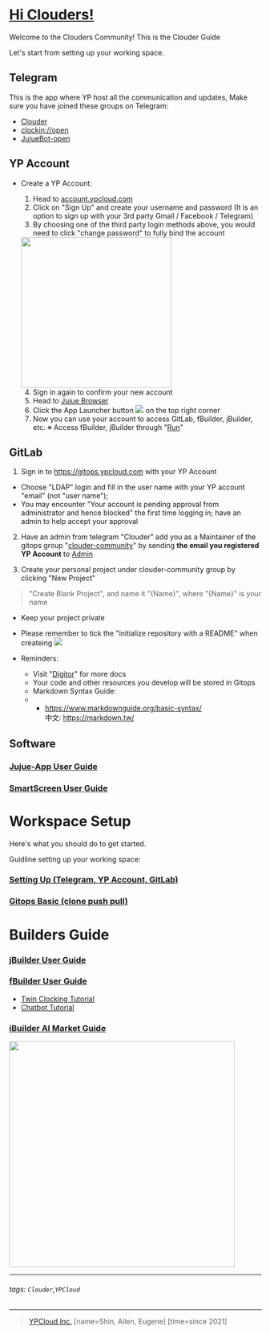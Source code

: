 # [Hi Clouders!](https://clouder.ypcloud.com/)

Welcome to the Clouders Community! This is the Clouder Guide

Let's start from setting up your working space.

## Telegram
This is the app where YP host all the communication and updates,
Make sure you have joined these groups on Telegram:
* [Clouder](https://t.me/clouder_open)
* [clockin://open](https://t.me/clockin_open)
* [JujueBot-open](https://t.me/jujuebot_open)

## YP Account
* Create a YP Account:
    1. Head to [account.ypcloud.com](https://account.ypcloud.com/#/login)
    2. Click on "Sign Up" and create your username and password
    (It is an option to sign up with your 3rd party Gmail / Facebook / Telegram)
    3. By choosing one of the third party login methods above, you would need to  click "change password" to fully bind the account
    
    <img src="https://i.imgur.com/TAbqWvv.png" width=300 height=300>
    
    4. Sign in again to confirm your new account
    5. Head to [Jujue Browser](https://jujue.app/browser)
    6. Click the App Launcher button ![](https://i.imgur.com/3eNN7Er.png) on the top right corner
    7. Now you can use your account to access GitLab, fBuilder, jBuilder, etc.
※ Access fBuilder, jBuilder through "[Run](https://run.ypcloud.com)"

## GitLab
1. Sign in to https://gitops.ypcloud.com with your YP Account
- Choose "LDAP" login and fill in the user name with your YP account "email" (not "user name");
- You may encounter "Your account is pending approval from administrator and hence blocked" the first time logging in; have an admin to help accept your approval 

2. Have an admin from telegram "Clouder" add you as a Maintainer of the gitops group "[clouder-community](https://gitops.ypcloud.com/clouder/clouder-community)" by sending **the email you registered YP Account** to [Admin](https://t.me/EugeneYip1)

3. Create your personal project under clouder-community group by clicking "New Project" 
> "Create Blank Project", and name it "{Name}", where "{Name}" is your name
* Keep your project private
* Please remember to tick the "initialize repository with a README" when createing 
![](https://i.imgur.com/H4ZX5na.png)

* Reminders: 
    * Visit "[Digitor](https://gitops.ypcloud.com/clouder/clouder-community/digitor/)" for more docs
    * Your code and other resources you develop will be stored in Gitops
    * Markdown Syntax Guide: 
    * - https://www.markdownguide.org/basic-syntax/ <br> 中文: https://markdown.tw/ 

## Software
### [Jujue-App User Guide](https://github.com/motebus/ultrabook/blob/main/Ultranet%20Apps/jujue-app%20User%20Guide.md)

### [SmartScreen User Guide](https://github.com/motebus/ultrabook/blob/main/Ultranet%20Apps/SmartScreen%20User%20Guide.md)

# Workspace Setup

Here's what you should do to get started. 

Guidline setting up your working space:

### [Setting Up (Telegram, YP Account, GitLab)](md/Setting%20Up.md)

### [Gitops Basic (clone push pull)](md/git-clone.md)

# Builders Guide
### [jBuilder User Guide](https://github.com/motebus/ultrabook/tree/main/Ultranet%20Apps/jBuilder)

### [fBuilder User Guide](https://github.com/motebus/ultrabook/tree/main/Ultranet%20Apps/fBuilder)
- [Twin Clocking Tutorial](md/twin.md)
- [Chatbot Tutorial](md/chatbot.md)  

### [iBuilder AI Market Guide](md/git-clone.md)

<img src="https://i.imgur.com/FTdU6lQ.jpg" width=auto height=450>

---
###### tags: `Clouder`,`YPCloud` 
---
> [YPCloud Inc.](https://www.ypcloud.com)
> [name=Shin, Allen, Eugene]
> [time=since 2021]

